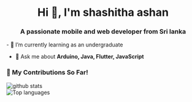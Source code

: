 
<!--<div align="center">
  <img src="https://github.com/Shashitha-Ashan/Shashitha-ashan/assets/118593149/0004de91-d9de-4267-8f34-8ed21b359025">
</div>-->
<h1 align="center">Hi 👋, I'm shashitha ashan</h1>
<h3 align="center">A passionate mobile and web developer from Sri lanka</h3>
- 🌱 I’m currently learning as an undergraduate

- 💬 Ask me about **Arduino, Java, Flutter, JavaScript**
### 🌱 My Contributions So Far!

![github stats](https://github-readme-stats.vercel.app/api?username=Shashitha-Ashan&show_icons=true)
  <br>
![Top languages](https://github-readme-stats.vercel.app/api/top-langs/?username=Shashitha-Ashan&show_icons=true&layout=donut-vertical)
  <br>


